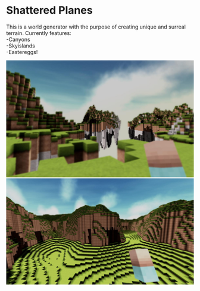Shattered Planes
=======================

This is a world generator with the purpose of creating unique and surreal terrain.
Currently features:  
  -Canyons  
  -Skyislands  
  -Eastereggs!  

![sc1](/images/skyisland.jpg)
![sc2](/images/canyon.jpg)
